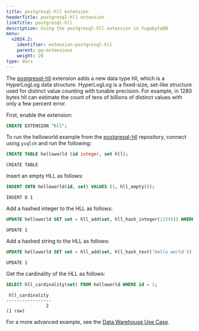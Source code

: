 ```yaml
---
title: postgresql-hll extension
headerTitle: postgresql-hll extension
linkTitle: postgresql-hll
description: Using the postgresql-hll extension in YugabyteDB
menu:
  v2024.2:
    identifier: extension-postgresql-hll
    parent: pg-extensions
    weight: 20
type: docs
---
```


The [postgresql-hll](https://github.com/yugabyte/yugabyte-db/tree/master/src/postgres/third-party-extensions/postgresql-hll) extension adds a new data type hll, which is a HyperLogLog data structure. HyperLogLog is a fixed-size, set-like structure used for distinct value counting with tunable precision. For example, in 1280 bytes hll can estimate the count of tens of billions of distinct values with only a few percent error.

First, enable the extension:

```sql
CREATE EXTENSION "hll";
```

To run the helloworld example from the [postgresql-hll](https://github.com/yugabyte/yugabyte-db/tree/master/src/postgres/third-party-extensions/postgresql-hll#usage) repository, connect using `ysqlsh` and run the following:

```sql
CREATE TABLE helloworld (id integer, set hll);
```

```output
CREATE TABLE
```

Insert an empty HLL as follows:

```sql
INSERT INTO helloworld(id, set) VALUES (1, hll_empty());
```

```output
INSERT 0 1
```

Add a hashed integer to the HLL as follows:

```sql
UPDATE helloworld SET set = hll_add(set, hll_hash_integer(12345)) WHERE id = 1;
```

```output
UPDATE 1
```

Add a hashed string to the HLL as follows:

```sql
UPDATE helloworld SET set = hll_add(set, hll_hash_text('hello world')) WHERE id = 1;
```

```output
UPDATE 1
```

Get the cardinality of the HLL as follows:

```sql
SELECT hll_cardinality(set) FROM helloworld WHERE id = 1;
```

```output
 hll_cardinality
-----------------
               2
(1 row)
```

For a more advanced example, see the [Data Warehouse Use Case](https://github.com/yugabyte/yugabyte-db/tree/master/src/postgres/third-party-extensions/postgresql-hll#data-warehouse-use-case).
